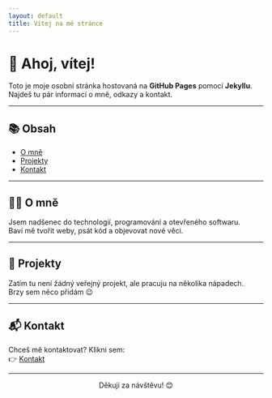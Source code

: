 ```yaml
---
layout: default
title: Vítej na mé stránce
---
```


# 👋 Ahoj, vítej!

Toto je moje osobní stránka hostovaná na **GitHub Pages** pomocí **Jekyllu**.  
Najdeš tu pár informací o mně, odkazy a kontakt.

---

## 📚 Obsah

- [O mně](#o-mně)
- [Projekty](#projekty)
- [Kontakt](kontakt.md)

---

## 🧑‍💻 O mně

Jsem nadšenec do technologií, programování a otevřeného softwaru.  
Baví mě tvořit weby, psát kód a objevovat nové věci.

---

## 🚀 Projekty

Zatím tu není žádný veřejný projekt, ale pracuju na několika nápadech.  
Brzy sem něco přidám 😉

---

## 📬 Kontakt

Chceš mě kontaktovat? Klikni sem:  
👉 [Kontakt](kontakt.md)

---

<p align="center">
  Děkuji za návštěvu! 😊
</p>
